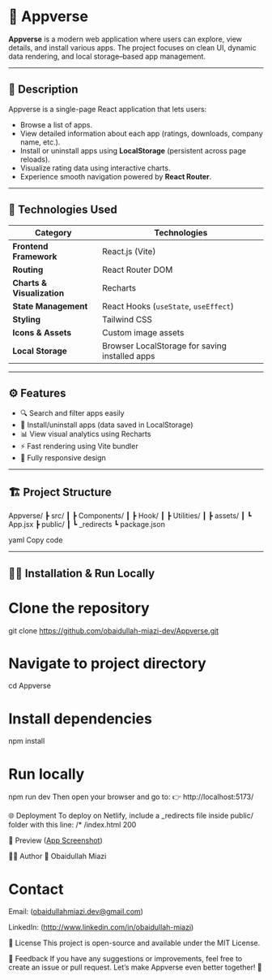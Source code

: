 # 🚀 Appverse

**Appverse** is a modern web application where users can explore, view details, and install various apps. The project focuses on clean UI, dynamic data rendering, and local storage–based app management.

---

## 📖 Description

Appverse is a single-page React application that lets users:
- Browse a list of apps.
- View detailed information about each app (ratings, downloads, company name, etc.).
- Install or uninstall apps using **LocalStorage** (persistent across page reloads).
- Visualize rating data using interactive charts.
- Experience smooth navigation powered by **React Router**.

---

## 🧰 Technologies Used

| Category | Technologies |
|-----------|---------------|
| **Frontend Framework** | React.js (Vite) |
| **Routing** | React Router DOM |
| **Charts & Visualization** | Recharts |
| **State Management** | React Hooks (`useState`, `useEffect`) |
| **Styling** | Tailwind CSS |
| **Icons & Assets** | Custom image assets |
| **Local Storage** | Browser LocalStorage for saving installed apps |

---

## ⚙️ Features

- 🔍 Search and filter apps easily  
- 📱 Install/uninstall apps (data saved in LocalStorage)  
- 📊 View visual analytics using Recharts  
- ⚡ Fast rendering using Vite bundler  
- 🎨 Fully responsive design  

---

## 🏗️ Project Structure

Appverse/
┣ src/
┃ ┣ Components/
┃ ┣ Hook/
┃ ┣ Utilities/
┃ ┣ assets/
┃ ┗ App.jsx
┣ public/
┃ ┗ _redirects
┗ package.json

yaml
Copy code

---

## 🧑‍💻 Installation & Run Locally


# Clone the repository
git clone https://github.com/obaidullah-miazi-dev/Appverse.git

# Navigate to project directory
cd Appverse

# Install dependencies
npm install

# Run locally
npm run dev
Then open your browser and go to:
👉 http://localhost:5173/

🌐 Deployment
To deploy on Netlify, include a _redirects file inside public/ folder with this line:
/* /index.html 200  


📸 Preview
([App Screenshot](/appverse-full-web-view.png))

🧑‍🏫 Author
👤 Obaidullah Miazi

# Contact 
Email: (obaidullahmiazi.dev@gmail.com)  

LinkedIn: (http://www.linkedin.com/in/obaidullah-miazi)


🪪 License
This project is open-source and available under the MIT License.

💬 Feedback
If you have any suggestions or improvements, feel free to create an issue or pull request.
Let’s make Appverse even better together! 🌟